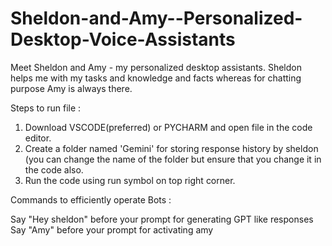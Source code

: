 # Sheldon-and-Amy--Personalized-Desktop-Voice-Assistants
Meet Sheldon and Amy - my personalized desktop assistants. Sheldon helps me with my tasks and knowledge and facts whereas for chatting purpose Amy is always there.

Steps to run file : 
 1. Download VSCODE(preferred) or PYCHARM and open file in the code editor.
 2. Create a folder named 'Gemini' for storing response history by sheldon (you can change the name of the folder but ensure that you change it in the code also.
 3. Run the code using run symbol on top right corner.

Commands to efficiently operate Bots :

Say "Hey sheldon" before your prompt for generating GPT like responses
Say "Amy" before your prompt for activating amy


